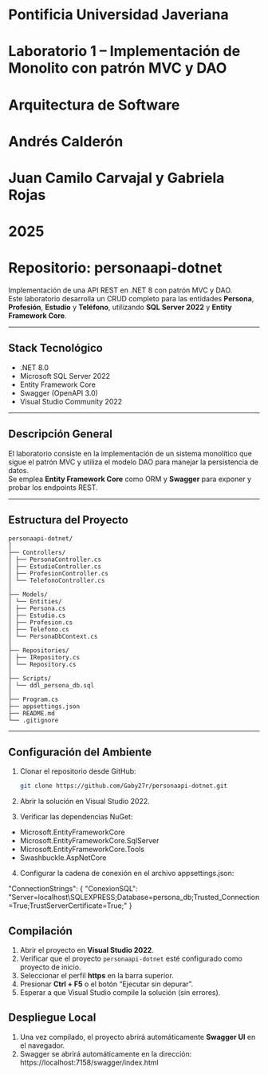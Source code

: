 # Pontificia Universidad Javeriana
# Laboratorio 1 – Implementación de Monolito con patrón MVC y DAO
# Arquitectura de Software
# Andrés Calderón
# Juan Camilo Carvajal y Gabriela Rojas
# 2025

# Repositorio: personaapi-dotnet

Implementación de una API REST en .NET 8 con patrón MVC y DAO.  
Este laboratorio desarrolla un CRUD completo para las entidades **Persona**, **Profesión**, **Estudio** y **Teléfono**, utilizando **SQL Server 2022** y **Entity Framework Core**.

---

## Stack Tecnológico

- .NET 8.0  
- Microsoft SQL Server 2022  
- Entity Framework Core  
- Swagger (OpenAPI 3.0)
- Visual Studio Community 2022

---

## Descripción General

El laboratorio consiste en la implementación de un sistema monolítico que sigue el patrón MVC y utiliza el modelo DAO para manejar la persistencia de datos.  
Se emplea **Entity Framework Core** como ORM y **Swagger** para exponer y probar los endpoints REST.

---

## Estructura del Proyecto
```
personaapi-dotnet/
│
├── Controllers/
│ ├── PersonaController.cs
│ ├── EstudioController.cs
│ ├── ProfesionController.cs
│ └── TelefonoController.cs
│
├── Models/
│ └── Entities/
│ ├── Persona.cs
│ ├── Estudio.cs
│ ├── Profesion.cs
│ ├── Telefono.cs
│ └── PersonaDbContext.cs
│
├── Repositories/
│ ├── IRepository.cs
│ └── Repository.cs
│
├── Scripts/
│ └── ddl_persona_db.sql
│
├── Program.cs
├── appsettings.json
├── README.md
└── .gitignore
```
---

## Configuración del Ambiente

1. Clonar el repositorio desde GitHub:
   ```bash
   git clone https://github.com/Gaby27r/personaapi-dotnet.git
   ```
2. Abrir la solución en Visual Studio 2022.

3. Verificar las dependencias NuGet:

- Microsoft.EntityFrameworkCore
- Microsoft.EntityFrameworkCore.SqlServer
- Microsoft.EntityFrameworkCore.Tools
- Swashbuckle.AspNetCore

4. Configurar la cadena de conexión en el archivo appsettings.json:

"ConnectionStrings": {
  "ConexionSQL": "Server=localhost\\SQLEXPRESS;Database=persona_db;Trusted_Connection=True;TrustServerCertificate=True;"
}

## Compilación
1. Abrir el proyecto en **Visual Studio 2022**.
2. Verificar que el proyecto `personaapi-dotnet` esté configurado como proyecto de inicio.
3. Seleccionar el perfil **https** en la barra superior.
4. Presionar **Ctrl + F5** o el botón “Ejecutar sin depurar”.
5. Esperar a que Visual Studio compile la solución (sin errores).

## Despliegue Local
1. Una vez compilado, el proyecto abrirá automáticamente **Swagger UI** en el navegador.
2. Swagger se abrirá automáticamente en la dirección:
https://localhost:7158/swagger/index.html
